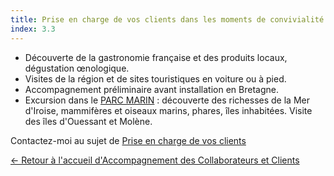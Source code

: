 ```yaml
---
title: Prise en charge de vos clients dans les moments de convivialité :
index: 3.3
---
```


- Découverte de la gastronomie française et des produits locaux, dégustation œnologique.
- Visites de la région et de sites touristiques en voiture ou à pied.
- Accompagnement préliminaire avant installation en Bretagne.
- Excursion dans le [PARC MARIN](/bateau) :   découverte des richesses de la Mer d'Iroise, mammifères et oiseaux marins, phares, îles inhabitées. 
Visite des îles d'Ouessant et Molène.

Contactez-moi au sujet de [Prise en charge de vos clients](mailto:info@glyneltconsultant.fr?subject=Prise%20en%20charge&body=Tapez%20%0Avotre%20message%20ici%0A)

[← Retour à l'accueil d'Accompagnement des Collaborateurs et Clients](/posts/accueildesclients)
